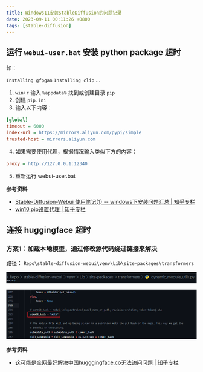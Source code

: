 ```yaml
---
title: Windows11安装StableDiffusion的问题记录
date: 2023-09-11 00:11:26 +0800
tags: [stable-diffusion]
---
```


## 运行 `webui-user.bat` 安装 python package 超时

如：

`Installing gfpgan`
`Installing clip`
...

1. `win+r` 输入 `%appdata%` 找到或创建目录 `pip`
2. 创建 `pip.ini`
3. 输入以下内容：

```ini
[global]
timeout = 6000
index-url = https://mirrors.aliyun.com/pypi/simple
trusted-host = mirrors.aliyun.com
```

4. 如果需要使用代理，根据情况输入类似下方的内容：

```ini
proxy = http://127.0.0.1:12340
```

5. 重新运行 webui-user.bat

**参考资料**

* [Stable-Diffusion-Webui 使用笔记(1) -- windows下安装问题汇总 | 知乎专栏](https://zhuanlan.zhihu.com/p/631381743)
* [win10 pip设置代理  | 知乎专栏](https://zhuanlan.zhihu.com/p/110945788)

## 连接 huggingface 超时

### 方案1：加载本地模型，通过修改源代码绕过链接来解决

路径： `Repo\stable-diffusion-webui\venv\Lib\site-packages\transformers`

![](./img/stable-diffusion/0x0000.png)

![](./img/stable-diffusion/0x0001.png)

**参考资料**

* [这可能是全网最好解决中国hugggingface.co无法访问问题 | 知乎专栏](https://zhuanlan.zhihu.com/p/627688602)
